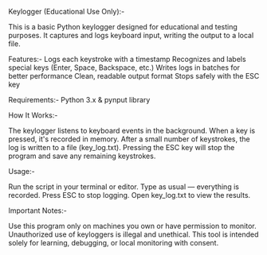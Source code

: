 Keylogger (Educational Use Only):-

This is a basic Python keylogger designed for educational and testing purposes. It captures and logs keyboard input, writing the output to a local file.

Features:- 
Logs each keystroke with a timestamp
Recognizes and labels special keys (Enter, Space, Backspace, etc.)
Writes logs in batches for better performance
Clean, readable output format
Stops safely with the ESC key

Requirements:- Python 3.x & pynput library

How It Works:- 

The keylogger listens to keyboard events in the background. When a key is pressed, it's recorded in memory. After a small number of keystrokes, the log is written to a file (key_log.txt). Pressing the ESC key will stop the program and save any remaining keystrokes.

Usage:- 

Run the script in your terminal or editor.
Type as usual — everything is recorded.
Press ESC to stop logging.
Open key_log.txt to view the results.

Important Notes:- 

Use this program only on machines you own or have permission to monitor.
Unauthorized use of keyloggers is illegal and unethical.
This tool is intended solely for learning, debugging, or local monitoring with consent.


